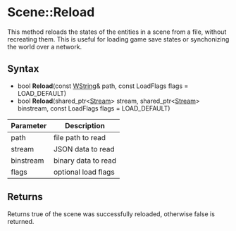 # Scene::Reload

This method reloads the states of the entities in a scene from a file, without recreating them. This is useful for loading game save states or synchonizing the world over a network.

## Syntax

- bool **Reload**(const [WString](WString.md)& path, const LoadFlags flags = LOAD_DEFAULT)
- bool **Reload**(shared_ptr<[Stream](Stream.md)\> stream, shared_ptr<[Stream](Stream.md)\> binstream, const LoadFlags flags = LOAD_DEFAULT)

| Parameter | Description |
|---|---|
| path | file path to read |
| stream | JSON data to read |
| binstream | binary data to read |
| flags | optional load flags |

## Returns

Returns true of the scene was successfully reloaded, otherwise false is returned.
